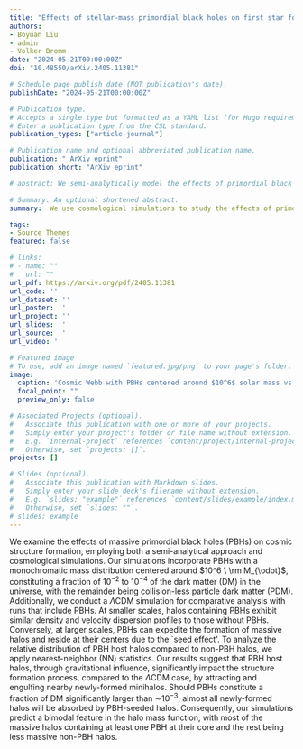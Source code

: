 ```yaml
---
title: "Effects of stellar-mass primordial black holes on first star formation"
authors:
- Boyuan Liu
- admin
- Volker Bromm
date: "2024-05-21T00:00:00Z"
doi: "10.48550/arXiv.2405.11381"

# Schedule page publish date (NOT publication's date).
publishDate: "2024-05-21T00:00:00Z"

# Publication type.
# Accepts a single type but formatted as a YAML list (for Hugo requirements).
# Enter a publication type from the CSL standard.
publication_types: ["article-journal"]

# Publication name and optional abbreviated publication name.
publication: " ArXiv eprint"
publication_short: "ArXiv eprint"

# abstract: We semi-analytically model the effects of primordial black hole (PBH) accretion on the cosmic radiation background during the epoch of reionization (z larger than 6). PBHs in the intergalactic medium (IGM) and haloes, where star formation can occur, are considered. For stars with a mass larger than 25 solar mass, formed in suitable host haloes, we assume they quickly burn out and form stellar remnant black holes (SRBHs). These SRBHs, like PBHs, also accrete material, and are considered to have similar radiation feedback in the halo environment. To improve the background radiation estimation, we consider the impact of PBHs on structure formation, allowing a modified halo mass function. We consider the radiation feedback from a broad suite of black holes: PBHs, SRBHs, high-mass X-ray binaries (HMXBs), and supermassive black holes (SMBHs). The result shows that at z greater than 30, the radiation background energy density is generated by PBHs accreting in the IGM, whereas at lower redshifts, halo accretion dominates. We also dissect the total power density by modeling the accretion spectral energy distribution (SED) across different wavebands. In the UV band, we find that for PBH fraction in DM less than 1e-3, the H-ionizing and Lyman Alpha fluxes from PBH accretion feedback do not violate existing constraints on the timing of reionization, and on the effective Wouthuysen-Field coupling of the 21-cm spin temperature of neutral hydrogen to the IGM kinetic temperature. However, in the X-ray band, with the same abundance, PBHs contribute significantly and could explain the unresolved part of the cosmic X-ray background.

# Summary. An optional shortened abstract.
summary:  We use cosmological simulations to study the effects of primordial black holes (PBHs) on the halo mass function and structure formation.

tags:
- Source Themes
featured: false

# links:
# - name: ""
#   url: ""
url_pdf: https://arxiv.org/pdf/2405.11381
url_code: ''
url_dataset: ''
url_poster: ''
url_project: ''
url_slides: ''
url_source: ''
url_video: ''

# Featured image
# To use, add an image named `featured.jpg/png` to your page's folder. 
image:
  caption: 'Cosmic Webb with PBHs centered around $10^6$ solar mass vs. $\Lambda$CDM simulation '
  focal_point: ""
  preview_only: false

# Associated Projects (optional).
#   Associate this publication with one or more of your projects.
#   Simply enter your project's folder or file name without extension.
#   E.g. `internal-project` references `content/project/internal-project/index.md`.
#   Otherwise, set `projects: []`.
projects: []

# Slides (optional).
#   Associate this publication with Markdown slides.
#   Simply enter your slide deck's filename without extension.
#   E.g. `slides: "example"` references `content/slides/example/index.md`.
#   Otherwise, set `slides: ""`.
# slides: example
---
```


We examine the effects of massive primordial black holes (PBHs) on cosmic structure formation, employing both a semi-analytical approach and cosmological simulations. Our simulations incorporate PBHs with a monochromatic mass distribution centered around $10^6 \ \rm M_{\odot}$, constituting a fraction of $10^{-2}$ to $10^{-4}$ of the dark matter (DM) in the universe, with the remainder being collision-less particle dark matter (PDM). Additionally, we conduct a $\Lambda$CDM simulation for comparative analysis with runs that include PBHs. At smaller scales, halos containing PBHs exhibit similar density and velocity dispersion profiles to those without PBHs. Conversely, at larger scales, PBHs can expedite the formation of massive halos and reside at their centers due to the `seed effect'. To analyze the relative distribution of PBH host halos compared to non-PBH halos, we apply nearest-neighbor (NN) statistics. Our results suggest that PBH host halos, through gravitational influence, significantly impact the structure formation process, compared to the $\Lambda$CDM case, by attracting and engulfing nearby newly-formed minihalos. Should PBHs constitute a fraction of DM significantly larger than $\sim$$10^{-3}$, almost all newly-formed halos will be absorbed by PBH-seeded halos. Consequently, our simulations predict a bimodal feature in the halo mass function, with most of the massive halos containing at least one PBH at their core and the rest being less massive non-PBH halos.
